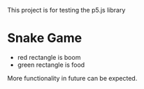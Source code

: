 This project is for testing the p5.js library

# Snake Game
- red rectangle is boom
- green rectangle is food

More functionality in future can be expected.